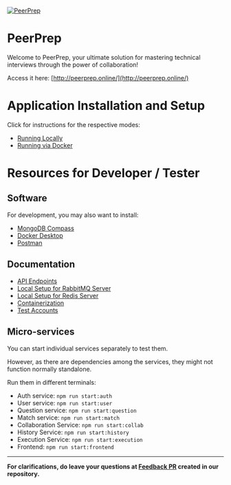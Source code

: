 [![PeerPrep](https://github.com/cadencjk/PeerPrep/assets/63772723/bd4f7cd3-dec6-4fe8-8b40-3b21e4673ce1)](https://www.youtube.com/watch?v=uMWTDqz8u5Q&ab_channel=CadenCheong)

# PeerPrep

Welcome to PeerPrep, your ultimate solution for mastering technical interviews through the power of collaboration! 

Access it here: [http://peerprep.online/](http://peerprep.online/)

# Application Installation and Setup

Click for instructions for the respective modes:

- [Running Locally](docs/LocalHosting.md)
- [Running via Docker](docs/Containerization.md)

# Resources for Developer / Tester

## Software

For development, you may also want to install:

- [MongoDB Compass](https://www.mongodb.com/try/download/compass)
- [Docker Desktop](https://www.docker.com/get-started/)
- [Postman](https://www.postman.com/downloads/)

## Documentation

- [API Endpoints](docs/ApiEndpoints.md)
- [Local Setup for RabbitMQ Server](docs/LocalRabbitMqSetup.md)
- [Local Setup for Redis Server](docs/LocalRedisSetup.md)
- [Containerization](docs/Containerization.md)
- [Test Accounts](docs/TestAccounts.md)

## Micro-services

You can start individual services separately to test them.

However, as there are dependencies among the services,
they might not function normally standalone.

Run them in different terminals:

- Auth service: `npm run start:auth`
- User service: `npm run start:user`
- Question service: `npm run start:question`
- Match service: `npm run start:match`
- Collaboration Service: `npm run start:collab`
- History Service: `npm run start:history`
- Execution Service: `npm run start:execution`
- Frontend: `npm run start:frontend`

---

**For clarifications, do leave your questions at [Feedback PR](https://github.com/CS3219-AY2324S1/ay2324s1-course-assessment-g32/pull/1) created in our repository.**
